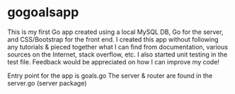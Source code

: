 # gogoalsapp

This is my first Go app created using a local MySQL DB, Go for the server, and CSS/Bootstrap for the front end.  I created this app without following any tutorials & pieced together what I can find from documentation, various sources on the Internet, stack overflow, etc. I also started unit testing in the test file. Feedback would be appreciated on how I can improve my code!

Entry point for the app is goals.go
The server & router are found in the server.go (server package)